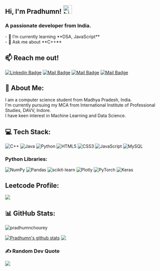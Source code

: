 ## Hi, I'm Pradhumn! <img src="https://user-images.githubusercontent.com/1303154/88677602-1635ba80-d120-11ea-84d8-d263ba5fc3c0.gif" width="28px" height="28px" alt="hi">
<h3 align="left">A passionate developer from India.</h3>
- 🌱 I’m currently learning **DSA, JavaScript** <br>
- 💬 Ask me about **C++**

## :mailbox: Reach me out!

[![Linkedin Badge](https://img.shields.io/badge/-pradhumnchourey-0e76a8?style=flat&labelColor=0e76a8&logo=linkedin&logoColor=white)](https://www.linkedin.com/in/pradhumn-chourey/) [![Mail Badge](https://img.shields.io/badge/-pradhumn.rchourey-c0392b?style=flat&labelColor=c0392b&logo=gmail&logoColor=white)](mailto:pradhumn.rchourey@gmail.com) [![Mail Badge](https://img.shields.io/badge/-LeetCode-FFA116?style=flat&logo=LeetCode&logoColor=black)](https://leetcode.com/pradhumn_chourey/) [![Mail Badge](https://img.shields.io/badge/-HackerRank-2EC866?style=flat&labelColor=2EC866&&logo=HackerRank&logoColor=white
)](https://www.hackerrank.com/Pradhumn_Chourey)

## 💫 About Me:
I am a computer science student from Madhya Pradesh, India. <br>I'm currently pursuing my MCA from International Institute of Professional Studies, DAVV, Indore.<br>I have keen interest in Machine Learning and Data Science.<br> 

<!-- ## 🌐 Socials:
[![LinkedIn](https://img.shields.io/badge/LinkedIn-%230077B5.svg?logo=linkedin&logoColor=white)](https://linkedin.com/in/pradhumn-chourey) 
 -->
## 💻 Tech Stack:
![C++](https://img.shields.io/badge/C++-%2300599C.svg?style=flat&logo=c%2B%2B&logoColor=white) ![Java](https://img.shields.io/badge/JAVA-%23ED8B00.svg?style=flat&logo=java&logoColor=white) ![Python](https://img.shields.io/badge/Python-3670A0?style=flat&logo=python&logoColor=ffdd54) ![HTML5](https://img.shields.io/badge/HTML5-%23E34F26.svg?style=flat&logo=html5&logoColor=white) ![CSS3](https://img.shields.io/badge/CSS3-%231572B6.svg?style=flat&logo=css3&logoColor=white) ![JavaScript](https://img.shields.io/badge/JavaScript-%23323330.svg?style=flat&logo=javascript&logoColor=%23F7DF1E) ![MySQL](https://img.shields.io/badge/MySQL-%2300f.svg?style=flat&logo=mysql&logoColor=white)
### Python Libraries:
![NumPy](https://img.shields.io/badge/numpy-%23013243.svg?style=flat&logo=numpy&logoColor=white) ![Pandas](https://img.shields.io/badge/pandas-%23150458.svg?style=flat&logo=pandas&logoColor=white) ![scikit-learn](https://img.shields.io/badge/scikit--learn-%23F7931E.svg?style=flat&logo=scikit-learn&logoColor=white) ![Plotly](https://img.shields.io/badge/Plotly-%233F4F75.svg?style=flat&logo=plotly&logoColor=white) ![PyTorch](https://img.shields.io/badge/PyTorch-%23EE4C2C.svg?style=flat&logo=PyTorch&logoColor=white) ![Keras](https://img.shields.io/badge/Keras-%23D00000.svg?style=flat&logo=Keras&logoColor=white)

## Leetcode Profile:
![](https://leetcard.jacoblin.cool/pradhumn_chourey?ext=heatmap)

## 📊 GitHub Stats:
<p align="left"> <img src="https://komarev.com/ghpvc/?username=pradhumnchourey&label=Profile%20views&color=0e75b6&style=flat" alt="pradhumnchourey"/></p>
<a href="https://github.com/anuraghazra/github-readme-stats"><img align="center" src="https://github-readme-stats.vercel.app/api?username=pradhumnchourey&show_icons=true&include_all_commits=true&theme=buefy&hide_border=false" alt="Pradhumn's github stats" /></a> <a href="https://github.com/anuraghazra/github-readme-stats"><img align="center" src="https://github-readme-stats.vercel.app/api/top-langs/?username=pradhumnchourey&theme=buefy&hide_border=false" /></a>


### ✍️ Random Dev Quote
![](https://quotes-github-readme.vercel.app/api?type=horizontal&theme=light&border=true)<br>
